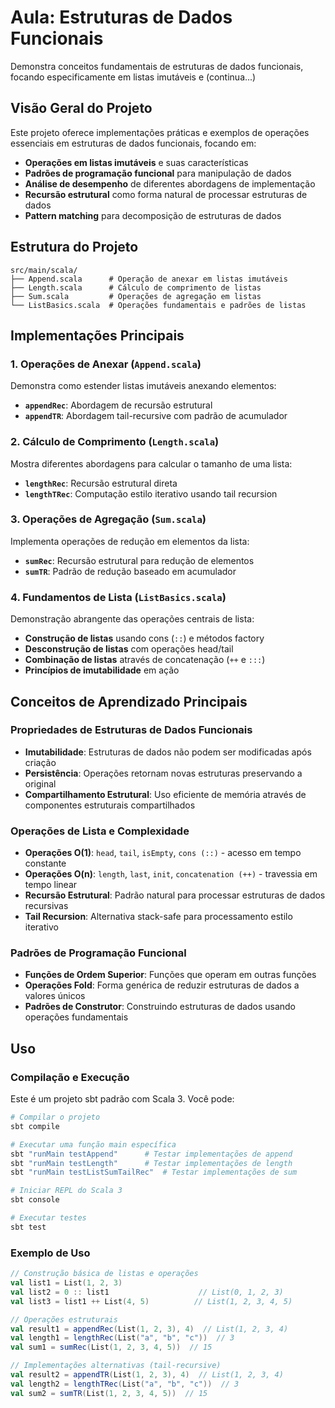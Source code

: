 # Aula: Estruturas de Dados Funcionais

Demonstra conceitos fundamentais de estruturas de dados funcionais, focando especificamente em listas imutáveis e (continua...)

## Visão Geral do Projeto

Este projeto oferece implementações práticas e exemplos de operações essenciais em estruturas de dados funcionais, focando em:

- **Operações em listas imutáveis** e suas características
- **Padrões de programação funcional** para manipulação de dados
- **Análise de desempenho** de diferentes abordagens de implementação
- **Recursão estrutural** como forma natural de processar estruturas de dados
- **Pattern matching** para decomposição de estruturas de dados

## Estrutura do Projeto

```
src/main/scala/
├── Append.scala      # Operação de anexar em listas imutáveis
├── Length.scala      # Cálculo de comprimento de listas
├── Sum.scala         # Operações de agregação em listas
└── ListBasics.scala  # Operações fundamentais e padrões de listas
```

## Implementações Principais

### 1. Operações de Anexar (`Append.scala`)
Demonstra como estender listas imutáveis anexando elementos:
- **`appendRec`**: Abordagem de recursão estrutural
- **`appendTR`**: Abordagem tail-recursive com padrão de acumulador

### 2. Cálculo de Comprimento (`Length.scala`)
Mostra diferentes abordagens para calcular o tamanho de uma lista:
- **`lengthRec`**: Recursão estrutural direta
- **`lengthTRec`**: Computação estilo iterativo usando tail recursion

### 3. Operações de Agregação (`Sum.scala`)
Implementa operações de redução em elementos da lista:
- **`sumRec`**: Recursão estrutural para redução de elementos
- **`sumTR`**: Padrão de redução baseado em acumulador

### 4. Fundamentos de Lista (`ListBasics.scala`)
Demonstração abrangente das operações centrais de lista:
- **Construção de listas** usando cons (`::`) e métodos factory
- **Desconstrução de listas** com operações head/tail
- **Combinação de listas** através de concatenação (`++` e `:::`)
- **Princípios de imutabilidade** em ação

## Conceitos de Aprendizado Principais

### Propriedades de Estruturas de Dados Funcionais
- **Imutabilidade**: Estruturas de dados não podem ser modificadas após criação
- **Persistência**: Operações retornam novas estruturas preservando a original
- **Compartilhamento Estrutural**: Uso eficiente de memória através de componentes estruturais compartilhados

### Operações de Lista e Complexidade
- **Operações O(1)**: `head`, `tail`, `isEmpty`, `cons (::)` - acesso em tempo constante
- **Operações O(n)**: `length`, `last`, `init`, `concatenation (++)` - travessia em tempo linear
- **Recursão Estrutural**: Padrão natural para processar estruturas de dados recursivas
- **Tail Recursion**: Alternativa stack-safe para processamento estilo iterativo

### Padrões de Programação Funcional
- **Funções de Ordem Superior**: Funções que operam em outras funções
- **Operações Fold**: Forma genérica de reduzir estruturas de dados a valores únicos
- **Padrões de Construtor**: Construindo estruturas de dados usando operações fundamentais

## Uso

### Compilação e Execução

Este é um projeto sbt padrão com Scala 3. Você pode:

```bash
# Compilar o projeto
sbt compile

# Executar uma função main específica
sbt "runMain testAppend"      # Testar implementações de append
sbt "runMain testLength"      # Testar implementações de length
sbt "runMain testListSumTailRec"  # Testar implementações de sum

# Iniciar REPL do Scala 3
sbt console

# Executar testes
sbt test
```

### Exemplo de Uso

```scala
// Construção básica de listas e operações
val list1 = List(1, 2, 3)
val list2 = 0 :: list1                    // List(0, 1, 2, 3)
val list3 = list1 ++ List(4, 5)          // List(1, 2, 3, 4, 5)

// Operações estruturais
val result1 = appendRec(List(1, 2, 3), 4)  // List(1, 2, 3, 4)
val length1 = lengthRec(List("a", "b", "c"))  // 3
val sum1 = sumRec(List(1, 2, 3, 4, 5))  // 15

// Implementações alternativas (tail-recursive)
val result2 = appendTR(List(1, 2, 3), 4)  // List(1, 2, 3, 4)
val length2 = lengthTRec(List("a", "b", "c"))  // 3
val sum2 = sumTR(List(1, 2, 3, 4, 5))  // 15
```